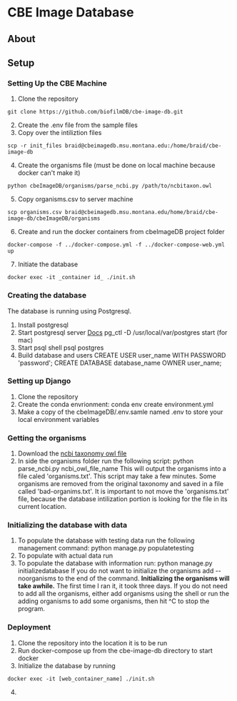 # CBE Image Database
## About

## Setup
### Setting Up the CBE Machine
1. Clone the repository
```
git clone https://github.com/biofilmDB/cbe-image-db.git
```

2. Create the .env file from the sample files 
3. Copy over the intiliztion files
```
scp -r init_files braid@cbeimagedb.msu.montana.edu:/home/braid/cbe-image-db
```

4. Create the organisms file (must be done on local machine because docker 
can't make it)
```
python cbeImageDB/organisms/parse_ncbi.py /path/to/ncbitaxon.owl
```

5. Copy organisms.csv to server machine
```
scp organisms.csv braid@cbeimagedb.msu.montana.edu/home/braid/cbe-image-db/cbeImageDB/organisms
```

6. Create and run the docker containers from cbeImageDB project folder
```
docker-compose -f ../docker-compose.yml -f ../docker-compose-web.yml up
```

7. Initiate the database
```
docker exec -it _container id_ ./init.sh
```


### Creating the database
The database is running using Postgresql.
1. Install postgresql
2. Start postgresql server [Docs](https://www.postgresql.org/docs/8.1/postmaster-start.html)
    pg_ctl -D /usr/local/var/postgres start (for mac)
3. Start psql shell
    psql postgres
4. Build database and users
   CREATE USER user_name WITH PASSWORD 'password';
   CREATE DATABASE database_name OWNER user_name;


### Setting up Django

1. Clone the repository
2. Create the conda envrionment:
    conda env create environment.yml
3. Make a copy of the cbeImageDB/.env.samle named .env to store your local environment variables
   
### Getting the organisms
1. Download the [ncbi taxonomy owl file](http://www.obofoundry.org/ontology/ncbitaxon.html)
2. In side the organisms folder run the following script:
    python parse_ncbi.py ncbi\_owl\_file\_name
This will output the organisms into a file caled 'organisms.txt'. 
This script may take a few minutes. Some organisms are removed 
from the original taxonomy and saved in a file called 'bad-organims.txt'. 
It is important to not move the 'organisms.txt' file, because the 
database intilization portion is looking for the file in its
current location.


### Initializing the database with data
1. To populate the database with testing data run the following 
management command:
    python manage.py populatetesting
2. To populate with actual data run
1. To populate the database with information run:
    python manage.py initializedatabase
If you do not want to initialize the organisms add --noorganisms 
to the end of the command. **Initializing the organisms will 
take awhile.** The first time I ran it, it took three days.
If you do not need to add all the organisms, either add 
organisms using the shell or run the adding organisms to add
some organisms, then hit ^C to stop the program.

### Deployment
1. Clone the repository into the location it is to be run
2. Run docker-compose up from the cbe-image-db directory to start docker
3. Initialize the database by running
```
docker exec -it [web_container_name] ./init.sh
```
4. 
